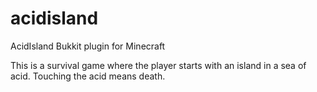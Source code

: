 acidisland
==========

AcidIsland Bukkit plugin for Minecraft

This is a survival game where the player starts with an island in a sea of acid. Touching the acid means death.
